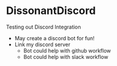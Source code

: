 # DissonantDiscord
Testing out Discord Integration

- May create a discord bot for fun!
- Link my discord server
  - Bot could help with github workflow
  - Bot could help with slack workflow 
